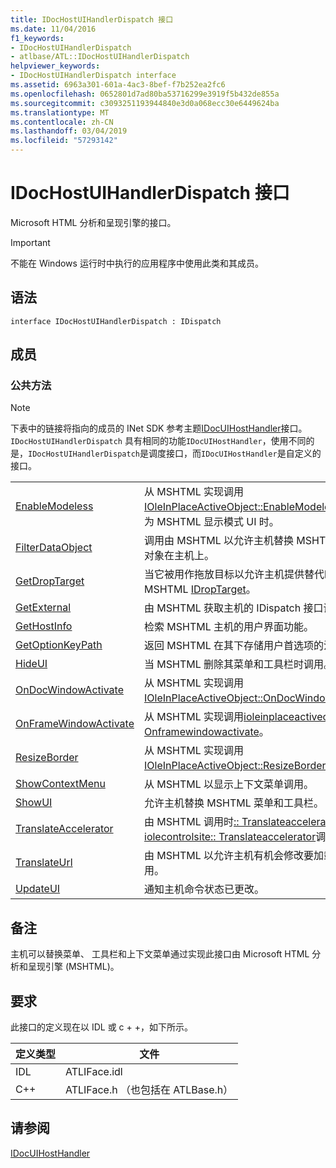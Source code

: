 ```yaml
---
title: IDocHostUIHandlerDispatch 接口
ms.date: 11/04/2016
f1_keywords:
- IDocHostUIHandlerDispatch
- atlbase/ATL::IDocHostUIHandlerDispatch
helpviewer_keywords:
- IDocHostUIHandlerDispatch interface
ms.assetid: 6963a301-601a-4ac3-8bef-f7b252ea2fc6
ms.openlocfilehash: 0652801d7ad80ba53716299e3919f5b432de855a
ms.sourcegitcommit: c3093251193944840e3d0a068ecc30e6449624ba
ms.translationtype: MT
ms.contentlocale: zh-CN
ms.lasthandoff: 03/04/2019
ms.locfileid: "57293142"
---
```

# <a name="idochostuihandlerdispatch-interface"></a>IDocHostUIHandlerDispatch 接口

Microsoft HTML 分析和呈现引擎的接口。

> [!IMPORTANT]
>  不能在 Windows 运行时中执行的应用程序中使用此类和其成员。

## <a name="syntax"></a>语法

```
interface IDocHostUIHandlerDispatch : IDispatch
```

## <a name="members"></a>成员

### <a name="public-methods"></a>公共方法

> [!NOTE]
>  下表中的链接将指向的成员的 INet SDK 参考主题[IDocUIHostHandler](https://msdn.microsoft.com/library/aa753260.aspx)接口。 `IDocHostUIHandlerDispatch` 具有相同的功能`IDocUIHostHandler`，使用不同的是，`IDocHostUIHandlerDispatch`是调度接口，而`IDocUIHostHandler`是自定义的接口。

|||
|-|-|
|[EnableModeless](https://msdn.microsoft.com/library/aa753253.aspx)|从 MSHTML 实现调用[IOleInPlaceActiveObject::EnableModeless](/windows/desktop/api/oleidl/nf-oleidl-ioleinplaceactiveobject-enablemodeless)。 也称为 MSHTML 显示模式 UI 时。|
|[FilterDataObject](https://msdn.microsoft.com/library/aa753254.aspx)|调用由 MSHTML 以允许主机替换 MSHTML 的数据对象在主机上。|
|[GetDropTarget](https://msdn.microsoft.com/library/aa753255.aspx)|当它被用作拖放目标以允许主机提供替代时，调用 MSHTML [IDropTarget](/windows/desktop/api/oleidl/nn-oleidl-idroptarget)。|
|[GetExternal](https://msdn.microsoft.com/library/aa753256.aspx)|由 MSHTML 获取主机的 IDispatch 接口调用。|
|[GetHostInfo](https://msdn.microsoft.com/library/aa753257.aspx)|检索 MSHTML 主机的用户界面功能。|
|[GetOptionKeyPath](https://msdn.microsoft.com/library/aa753258.aspx)|返回 MSHTML 在其下存储用户首选项的注册表项。|
|[HideUI](https://msdn.microsoft.com/library/aa753259.aspx)|当 MSHTML 删除其菜单和工具栏时调用。|
|[OnDocWindowActivate](https://msdn.microsoft.com/library/aa753261.aspx)|从 MSHTML 实现调用[IOleInPlaceActiveObject::OnDocWindowActivate](/windows/desktop/api/oleidl/nf-oleidl-ioleinplaceactiveobject-ondocwindowactivate)。|
|[OnFrameWindowActivate](https://msdn.microsoft.com/library/aa753262.aspx)|从 MSHTML 实现调用[ioleinplaceactiveobject:: Onframewindowactivate](/windows/desktop/api/oleidl/nf-oleidl-ioleinplaceactiveobject-onframewindowactivate)。|
|[ResizeBorder](https://msdn.microsoft.com/library/aa753263.aspx)|从 MSHTML 实现调用[IOleInPlaceActiveObject::ResizeBorder](/windows/desktop/api/oleidl/nf-oleidl-ioleinplaceactiveobject-resizeborder)。|
|[ShowContextMenu](https://msdn.microsoft.com/library/aa753264.aspx)|从 MSHTML 以显示上下文菜单调用。|
|[ShowUI](https://msdn.microsoft.com/library/aa753265.aspx)|允许主机替换 MSHTML 菜单和工具栏。|
|[TranslateAccelerator](https://msdn.microsoft.com/library/aa753266.aspx)|由 MSHTML 调用时[:: Translateaccelerator](/windows/desktop/api/oleidl/nf-oleidl-ioleinplaceactiveobject-translateaccelerator)或[iolecontrolsite:: Translateaccelerator](/windows/desktop/api/ocidl/nf-ocidl-iolecontrolsite-translateaccelerator)调用。|
|[TranslateUrl](https://msdn.microsoft.com/library/aa753267.aspx)|由 MSHTML 以允许主机有机会修改要加载的 URL 调用。|
|[UpdateUI](https://msdn.microsoft.com/library/aa753268.aspx)|通知主机命令状态已更改。|

## <a name="remarks"></a>备注

主机可以替换菜单、 工具栏和上下文菜单通过实现此接口由 Microsoft HTML 分析和呈现引擎 (MSHTML)。

## <a name="requirements"></a>要求

此接口的定义现在以 IDL 或 c + +，如下所示。

|定义类型|文件|
|---------------------|----------|
|IDL|ATLIFace.idl|
|C++|ATLIFace.h （也包括在 ATLBase.h）|

## <a name="see-also"></a>请参阅

[IDocUIHostHandler](https://msdn.microsoft.com/library/aa753260.aspx)
